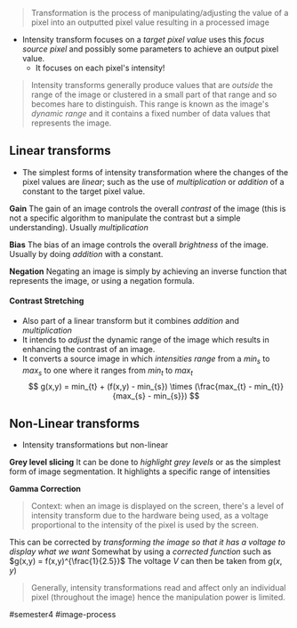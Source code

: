 > Transformation is the process of manipulating/adjusting the value of a pixel into an outputted pixel value resulting in a processed image

- Intensity transform focuses on a *target pixel value* uses this *focus source pixel* and possibly some parameters to achieve an output pixel value.
	- It focuses on each pixel's intensity!

> Intensity transforms generally produce values that are *outside* the range of the image or clustered in a small part of that range and so becomes hare to distinguish.
>	This range is known as the image's *dynamic range* and it contains a fixed number of data values that represents the image.

## Linear transforms
- The simplest forms of intensity transformation where the changes of the pixel values are *linear*; such as the use of *multiplication* or *addition* of a constant to the target pixel value.

**Gain**
The gain of an image controls the overall *contrast* of the image (this is not a specific algorithm to manipulate the contrast but a simple understanding). Usually *multiplication*

**Bias**
The bias of an image controls the overall *brightness* of the image. Usually by doing *addition* with a constant.

**Negation**
Negating an image is simply by achieving an inverse function that represents the image, or using a negation formula.

#### Contrast Stretching
- Also part of a linear transform but it combines *addition* and *multiplication* 
- It intends to *adjust* the dynamic range of the image which results in enhancing the contrast of an image.
- It converts a source image in which *intensities range* from a $min_{s}$ to $max_{s}$ to one where it ranges from $min_{t}$ to $max_{t}$
$$
g(x,y) = min_{t} + (f(x,y) - min_{s}) \times (\frac{max_{t} - min_{t}}{max_{s} - min_{s}})
$$

## Non-Linear transforms
- Intensity transformations but non-linear

**Grey level slicing**
It can be done to *highlight grey levels* or as the simplest form of image segmentation.
It highlights a specific range of intensities

**Gamma Correction**
> Context: when an image is displayed on the screen, there's a level of intensity transform due to the hardware being used, as a voltage proportional to the intensity of the pixel is used by the screen.

This can be corrected by *transforming the image so that it has a voltage to display what we want*
Somewhat by using a *corrected function* such as $g(x,y) = f(x,y)^{\frac{1}{2.5}}$
The voltage $V$ can then be taken from $g(x,y)$

> Generally, intensity transformations read and affect only an individual pixel (throughout the image) hence the manipulation power is limited.

#semester4  #image-process 